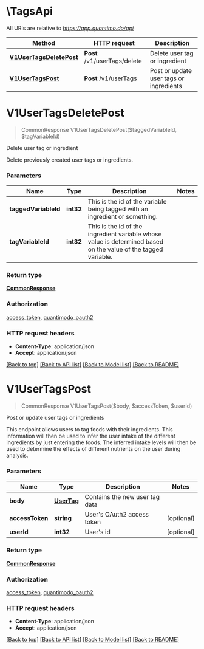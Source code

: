 # \TagsApi

All URIs are relative to *https://app.quantimo.do/api*

Method | HTTP request | Description
------------- | ------------- | -------------
[**V1UserTagsDeletePost**](TagsApi.md#V1UserTagsDeletePost) | **Post** /v1/userTags/delete | Delete user tag or ingredient
[**V1UserTagsPost**](TagsApi.md#V1UserTagsPost) | **Post** /v1/userTags | Post or update user tags or ingredients


# **V1UserTagsDeletePost**
> CommonResponse V1UserTagsDeletePost($taggedVariableId, $tagVariableId)

Delete user tag or ingredient

Delete previously created user tags or ingredients.


### Parameters

Name | Type | Description  | Notes
------------- | ------------- | ------------- | -------------
 **taggedVariableId** | **int32**| This is the id of the variable being tagged with an ingredient or something. | 
 **tagVariableId** | **int32**| This is the id of the ingredient variable whose value is determined based on the value of the tagged variable. | 

### Return type

[**CommonResponse**](CommonResponse.md)

### Authorization

[access_token](../README.md#access_token), [quantimodo_oauth2](../README.md#quantimodo_oauth2)

### HTTP request headers

 - **Content-Type**: application/json
 - **Accept**: application/json

[[Back to top]](#) [[Back to API list]](../README.md#documentation-for-api-endpoints) [[Back to Model list]](../README.md#documentation-for-models) [[Back to README]](../README.md)

# **V1UserTagsPost**
> CommonResponse V1UserTagsPost($body, $accessToken, $userId)

Post or update user tags or ingredients

This endpoint allows users to tag foods with their ingredients.  This information will then be used to infer the user intake of the different ingredients by just entering the foods. The inferred intake levels will then be used to determine the effects of different nutrients on the user during analysis.


### Parameters

Name | Type | Description  | Notes
------------- | ------------- | ------------- | -------------
 **body** | [**UserTag**](UserTag.md)| Contains the new user tag data | 
 **accessToken** | **string**| User&#39;s OAuth2 access token | [optional] 
 **userId** | **int32**| User&#39;s id | [optional] 

### Return type

[**CommonResponse**](CommonResponse.md)

### Authorization

[access_token](../README.md#access_token), [quantimodo_oauth2](../README.md#quantimodo_oauth2)

### HTTP request headers

 - **Content-Type**: application/json
 - **Accept**: application/json

[[Back to top]](#) [[Back to API list]](../README.md#documentation-for-api-endpoints) [[Back to Model list]](../README.md#documentation-for-models) [[Back to README]](../README.md)

